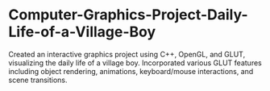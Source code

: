 # Computer-Graphics-Project-Daily-Life-of-a-Village-Boy
Created an interactive graphics project using C++, OpenGL, and GLUT, visualizing the daily life of a village boy. Incorporated various GLUT features including object rendering, animations, keyboard/mouse interactions, and scene transitions.
